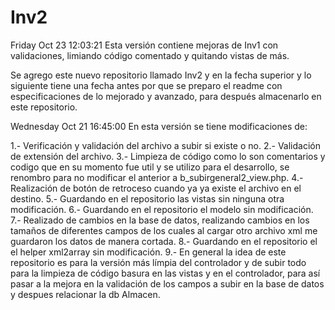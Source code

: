 # Inv2
Friday Oct 23 12:03:21
Esta versión contiene mejoras de Inv1 con validaciones, limiando código comentado y quitando vistas de más.

Se agrego este nuevo repositorio llamado Inv2 y en la fecha superior y lo siguiente tiene una fecha antes por que se preparo el readme con especificaciones de lo mejorado y avanzado, para  después almacenarlo en este repositorio.

Wednesday Oct 21 16:45:00
En esta versión se tiene modificaciones de:

1.- Verificación y validación del archivo a subir si existe o no.
2.- Validación de extensión del archivo.
3.- Limpieza de código como lo son comentarios y codigo que en su momento fue util y se utilizo para el desarrollo, se renombro para no modificar el anterior a b_subirgeneral2_view.php.
4.- Realización de botón de retroceso cuando ya ya existe el archivo en el destino.
5.- Guardando en el repositorio las vistas sin ninguna otra modificación.
6.- Guardando en el repositorio el modelo sin modificación.
7.- Realizado de cambios en la base de datos, realizando cambios en los tamaños de diferentes campos de los cuales al cargar otro archivo xml me guardaron los datos de manera cortada.
8.- Guardando en el repositorio el el helper xml2array sin modificación.
9.- En general la idea de este repositorio es para la versión más límpia del controlador y de subir todo para la limpieza de código basura en las vistas y en el controlador, para así pasar a la mejora en la validación de los campos a subir en la base de datos y despues relacionar la db Almacen.
